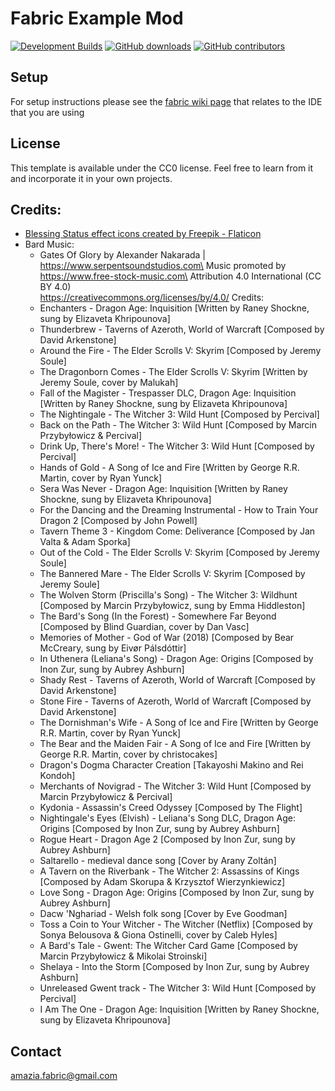# Fabric Example Mod


[![Development Builds](https://github.com/JulianWww/Amazia-fabric/workflows/Development%20Builds/badge.svg)](https://github.com/JulianWww/Amazia-fabric/actions?query=workflow%3A%22Development+Builds%22)
[![GitHub downloads](https://img.shields.io/github/downloads/JulianWww/Amazia-fabric/total?label=Github%20downloads&logo=github)](https://github.com/JulianWww/Amazia-fabric/releases)
[![GitHub contributors](https://img.shields.io/github/contributors/JulianWww/Amazia-fabric?label=Contributors&logo=github)](https://github.com/JulianWww/Amazia-fabric/graphs/contributors)

## Setup

For setup instructions please see the [fabric wiki page](https://fabricmc.net/wiki/tutorial:setup) that relates to the IDE that you are using

## License

This template is available under the CC0 license. Feel free to learn from it and incorporate it in your own projects.

## Credits:
* [Blessing Status effect icons created by Freepik - Flaticon](https://www.flaticon.com/free-icons/bless)
* Bard Music:
  * Gates Of Glory by Alexander Nakarada | https://www.serpentsoundstudios.com\
    Music promoted by https://www.free-stock-music.com\
    Attribution 4.0 International (CC BY 4.0)\
    https://creativecommons.org/licenses/by/4.0/
    Credits:
  * Enchanters - Dragon Age: Inquisition [Written by Raney Shockne, sung by Elizaveta Khripounova]
  * Thunderbrew - Taverns of Azeroth, World of Warcraft [Composed by David Arkenstone]
  * Around the Fire - The Elder Scrolls V: Skyrim [Composed by Jeremy Soule]
  * The Dragonborn Comes - The Elder Scrolls V: Skyrim [Written by Jeremy Soule, cover by Malukah]
  * Fall of the Magister - Trespasser DLC, Dragon Age: Inquisition [Written by Raney Shockne, sung by Elizaveta Khripounova]
  * The Nightingale - The Witcher 3: Wild Hunt [Composed by Percival]
  * Back on the Path - The Witcher 3: Wild Hunt [Composed by Marcin Przybyłowicz & Percival]
  * Drink Up, There's More! - The Witcher 3: Wild Hunt [Composed by Percival]
  * Hands of Gold - A Song of Ice and Fire [Written by George R.R. Martin, cover by Ryan Yunck]
  * Sera Was Never - Dragon Age: Inquisition [Written by Raney Shockne, sung by Elizaveta Khripounova]
  *  For the Dancing and the Dreaming Instrumental - How to Train Your Dragon 2 [Composed by John Powell]
  * Tavern Theme 3 - Kingdom Come: Deliverance [Composed by Jan Valta & Adam Sporka]
  * Out of the Cold - The Elder Scrolls V: Skyrim [Composed by Jeremy Soule]
  * The Bannered Mare - The Elder Scrolls V: Skyrim [Composed by Jeremy Soule]
  * The Wolven Storm (Priscilla's Song) - The Witcher 3: Wildhunt [Composed by Marcin Przybyłowicz, sung by Emma Hiddleston]
  * The Bard's Song (In the Forest) - Somewhere Far Beyond [Composed by Blind Guardian, cover by Dan Vasc]
  * Memories of Mother - God of War (2018) [Composed by Bear McCreary, sung by Eivør Pálsdóttir]
  * In Uthenera (Leliana's Song) - Dragon Age: Origins [Composed by Inon Zur, sung by Aubrey Ashburn]
  * Shady Rest - Taverns of Azeroth, World of Warcraft [Composed by David Arkenstone]
  * Stone Fire - Taverns of Azeroth, World of Warcraft [Composed by David Arkenstone]
  * The Dornishman's Wife - A Song of Ice and Fire [Written by George R.R. Martin, cover by Ryan Yunck]
  * The Bear and the Maiden Fair - A Song of Ice and Fire [Written by George R.R. Martin, cover by christocakes]
  * Dragon's Dogma Character Creation [Takayoshi Makino and Rei Kondoh]
  * Merchants of Novigrad - The Witcher 3: Wild Hunt [Composed by Marcin Przybyłowicz & Percival]
  * Kydonia - Assassin's Creed Odyssey [Composed by The Flight]
  * Nightingale's Eyes (Elvish) - Leliana's Song DLC, Dragon Age: Origins [Composed by Inon Zur, sung by Aubrey Ashburn]
  * Rogue Heart - Dragon Age 2 [Composed by Inon Zur, sung by Aubrey Ashburn]
  * Saltarello - medieval dance song [Cover by Arany Zoltán]
  * A Tavern on the Riverbank - The Witcher 2: Assassins of Kings [Composed by Adam Skorupa & Krzysztof Wierzynkiewicz]
  * Love Song - Dragon Age: Origins [Composed by Inon Zur, sung by Aubrey Ashburn]
  * Dacw 'Nghariad - Welsh folk song [Cover by Eve Goodman]
  * Toss a Coin to Your Witcher - The Witcher (Netflix) [Composed by Sonya Belousova & Giona Ostinelli, cover by Caleb Hyles]
  * A Bard's Tale - Gwent: The Witcher Card Game [Composed by Marcin Przybyłowicz & Mikolai Stroinski]
  * Shelaya - Into the Storm [Composed by Inon Zur, sung by Aubrey Ashburn] 
  * Unreleased Gwent track - The Witcher 3: Wild Hunt [Composed by Percival]
  * I Am The One - Dragon Age: Inquisition [Written by Raney Shockne, sung by Elizaveta Khripounova]

## Contact
amazia.fabric@gmail.com
